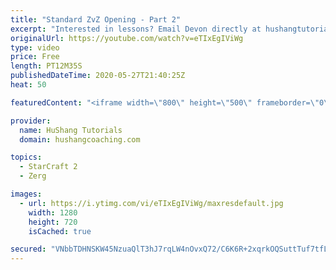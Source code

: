 ```yaml
---
title: "Standard ZvZ Opening - Part 2"
excerpt: "Interested in lessons? Email Devon directly at hushangtutorials@outlook.com ------------------------------------------------------------------------------------------------------- Want to support HuShang Tutorials directly? Patreon is a website where you can contribute a monthly donation that will help"
originalUrl: https://youtube.com/watch?v=eTIxEgIViWg
type: video
price: Free
length: PT12M35S
publishedDateTime: 2020-05-27T21:40:25Z
heat: 50

featuredContent: "<iframe width=\"800\" height=\"500\" frameborder=\"0\" src=\"https://www.youtube.com/embed/eTIxEgIViWg\" allow=\"accelerometer; autoplay; encrypted-media; gyroscope; picture-in-picture\" allowfullscreen></iframe>"

provider:
  name: HuShang Tutorials
  domain: hushangcoaching.com

topics:
  - StarCraft 2
  - Zerg

images:
  - url: https://i.ytimg.com/vi/eTIxEgIViWg/maxresdefault.jpg
    width: 1280
    height: 720
    isCached: true

secured: "VNbbTDHNSKW45NzuaQlT3hJ7rqLW4nOvxQ72/C6K6R+2xqrkOQSuttTuf7tfLeM7NPOE8ikVG4ymGYbXpLSoyNanacgDKYKncUGzM6ocbWNgbCJbGATR1cDMlCBRHrVs6VbhzlEpVr14DE7Ogf901y4yumkaP6lal2i9zU0xFCrkb0zHZCkhPY6k2DwMVnkMdHCuySQw8rHKfNerYGxXPf7u+dOEDMRRien1Uq2LsQgEur8+2sWE3HG0K0QMUeySDrxQX5Aa9Lz8HmZ3tC/J0YNro5DW9/9Tkih64nMAEirJxq8LAsOJCOCLAiial9cNsMcuRsWFiSdZbM90KleZBOCSy1o5TzZwdldXpI3sMNPlXQYOSUw4Bn+vXoeu07eEnuRjgwNAaJ5BnFiQUs2BTlEyCuCtD168qUO2Vi1STAU=;0Ge/8+L5WAjE81s6ok1sXQ=="
---
```



